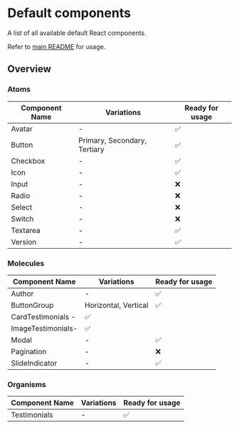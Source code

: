 # Default components

A list of all available default React components.

Refer to [main README](../../README.md) for usage.

## Overview

### Atoms
| Component Name | Variations                   | Ready for usage |
|----------------|------------------------------|-----------------|
| Avatar         | -                            | ✅              |
| Button         | Primary, Secondary, Tertiary | ✅              |
| Checkbox       | -                            | ✅              |
| Icon           | -                            | ✅              |
| Input          | -                            | ❌              |
| Radio          | -                            | ❌              |
| Select         | -                            | ❌              |
| Switch         | -                            | ❌              |
| Textarea       | -                            | ✅              |
| Version        | -                            | ✅              |

### Molecules
| Component Name | Variations                   | Ready for usage |
|----------------|------------------------------|-----------------|
| Author         | -                            | ✅              |
| ButtonGroup    | Horizontal, Vertical         | ✅              |
| CardTestimonials -                            | ✅              |
| ImageTestimonials-                            | ✅              |
| Modal          | -                            | ✅              |
| Pagination     | -                            | ❌              |
| SlideIndicator | -                            | ✅              |

### Organisms
| Component Name | Variations                   | Ready for usage |
|----------------|------------------------------|-----------------|
| Testimonials   | -                            | ✅              |
